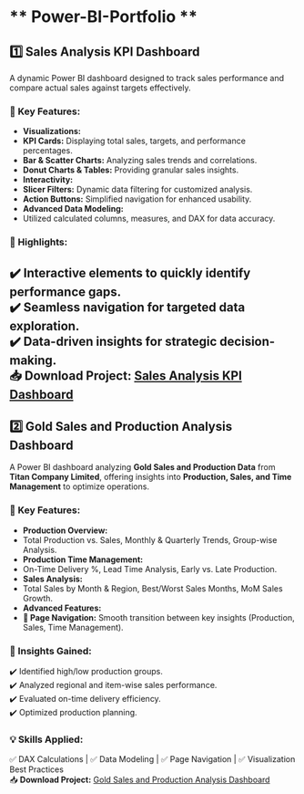 # ** Power-BI-Portfolio **
## **1️⃣ Sales Analysis KPI Dashboard**  
A dynamic Power BI dashboard designed to track sales performance and compare actual sales against targets effectively.  
### **🔹 Key Features:**  
- **Visualizations:**  
 - **KPI Cards:** Displaying total sales, targets, and performance percentages.  
 - **Bar & Scatter Charts:** Analyzing sales trends and correlations.  
 - **Donut Charts & Tables:** Providing granular sales insights.  
- **Interactivity:**  
 - **Slicer Filters:** Dynamic data filtering for customized analysis.  
 - **Action Buttons:** Simplified navigation for enhanced usability.  
- **Advanced Data Modeling:**  
 - Utilized calculated columns, measures, and DAX for data accuracy.  
### **🚀 Highlights:**  
✔️ Interactive elements to quickly identify performance gaps.  
✔️ Seamless navigation for targeted data exploration.  
✔️ Data-driven insights for strategic decision-making.  
📥 **Download Project:** [Sales Analysis KPI Dashboard](SalesAnalysisDashboard.pbix)  
---
## **2️⃣ Gold Sales and Production Analysis Dashboard**  
A Power BI dashboard analyzing **Gold Sales and Production Data** from **Titan Company Limited**, offering insights into **Production, Sales, and Time Management** to optimize operations.  
### **🔹 Key Features:**  
- **Production Overview:**  
 - Total Production vs. Sales, Monthly & Quarterly Trends, Group-wise Analysis.  
- **Production Time Management:**  
 - On-Time Delivery %, Lead Time Analysis, Early vs. Late Production.  
- **Sales Analysis:**  
 - Total Sales by Month & Region, Best/Worst Sales Months, MoM Sales Growth.  
- **Advanced Features:**  
 - **🔄 Page Navigation:** Smooth transition between key insights (Production, Sales, Time Management).  
### **🚀 Insights Gained:**  
✔️ Identified high/low production groups.  
✔️ Analyzed regional and item-wise sales performance.  
✔️ Evaluated on-time delivery efficiency.  
✔️ Optimized production planning.  
### **💡 Skills Applied:**  
✅ DAX Calculations | ✅ Data Modeling | ✅ Page Navigation | ✅ Visualization Best Practices  
📥 **Download Project:** [Gold Sales and Production Analysis Dashboard](GoldProductionAnalysis.pbix)
